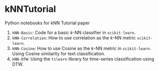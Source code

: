 # kNNTutorial
Python notebooks for kNN Tutorial paper
1. `kNN-Basic`: Code for a basic *k*-NN classifier in `scikit-learn`.
2. `kNN-Correlation`: How to use correlation as the *k*-NN metric `scikit-learn`.
3. `kNN-Cosine`: How to use Cosine as the *k*-NN metric in `scikit-learn`. Using Cosine similarity for text classification. 
4. `kNN-DTW`: Using the `tslearn` library for time-series classification using DTW.

